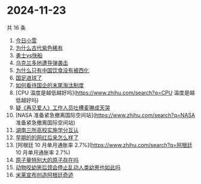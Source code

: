 # 2024-11-23

共 16 条

<!-- BEGIN ZHIHUSEARCH -->
<!-- 最后更新时间 Sat Nov 23 2024 17:11:52 GMT+0800 (China Standard Time) -->
1. [今日小雪](https://www.zhihu.com/search?q=今日小雪)
1. [为什么古代紫色稀有](https://www.zhihu.com/search?q=为什么古代紫色稀有)
1. [勇士vs快船](https://www.zhihu.com/search?q=勇士vs快船)
1. [乌克兰多地遭导弹袭击](https://www.zhihu.com/search?q=乌克兰多地遭导弹袭击)
1. [为什么只有中国饮食没有被西化](https://www.zhihu.com/search?q=为什么只有中国饮食没有被西化)
1. [国足进球了](https://www.zhihu.com/search?q=国足进球了)
1. [如何看待国企的末尾淘汰制度](https://www.zhihu.com/search?q=如何看待国企的末尾淘汰制度)
1. [CPU 温度是越低越好吗](https://www.zhihu.com/search?q=CPU 温度是越低越好吗)
1. [疑《再见爱人》工作人员吐槽麦琳成天哭](https://www.zhihu.com/search?q=疑《再见爱人》工作人员吐槽麦琳成天哭)
1. [NASA 准备紧急撤离国际空间站](https://www.zhihu.com/search?q=NASA 准备紧急撤离国际空间站)
1. [湖南三所高校实施学分互认](https://www.zhihu.com/search?q=湖南三所高校实施学分互认)
1. [早期的的网红后来怎么样了](https://www.zhihu.com/search?q=早期的的网红后来怎么样了)
1. [阿根廷 10 月单月通胀率 2.7%](https://www.zhihu.com/search?q=阿根廷 10 月单月通胀率 2.7%)
1. [原子量特别大的原子存在吗](https://www.zhihu.com/search?q=原子量特别大的原子存在吗)
1. [动物咬幼崽后颈会停止乱动人类幼崽也如此吗](https://www.zhihu.com/search?q=动物咬幼崽后颈会停止乱动人类幼崽也如此吗)
1. [米莱宣布创造阿根廷奇迹](https://www.zhihu.com/search?q=米莱宣布创造阿根廷奇迹)
<!-- END ZHIHUSEARCH -->
